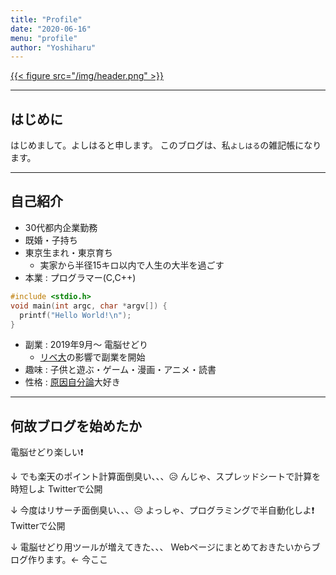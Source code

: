 ```yaml
---
title: "Profile"
date: "2020-06-16"
menu: "profile"
author: "Yoshiharu"
---
```


[{{< figure src="/img/header.png" >}}](https://twitter.com/soy_alumno)

---

## はじめに

はじめまして。よしはると申します。
このブログは、私`よしはる`の雑記帳になります。

---

## 自己紹介

- 30代都内企業勤務
- 既婚・子持ち
- 東京生まれ・東京育ち
  - 実家から半径15キロ以内で人生の大半を過ごす
- 本業 : プログラマー(C,C++)

```cpp
#include <stdio.h>
void main(int argc, char *argv[]) {
  printf("Hello World!\n");
}
```

- 副業 : 2019年9月〜 電脳せどり
  - [リベ大](https://liberaluni.com/)の影響で副業を開始
- 趣味 : 子供と遊ぶ・ゲーム・漫画・アニメ・読書
- 性格 : [原因自分論](https://www.youtube.com/watch?v=b0ATSC18Zd8)大好き

---

## 何故ブログを始めたか

電脳せどり楽しい❗

↓
でも楽天のポイント計算面倒臭い、、、😥
んじゃ、スプレッドシートで計算を時短しよ
Twitterで公開

↓
今度はリサーチ面倒臭い、、、😥
よっしゃ、プログラミングで半自動化しよ❗
Twitterで公開

↓
電脳せどり用ツールが増えてきた、、、
Webページにまとめておきたいからブログ作ります。← 今ここ
